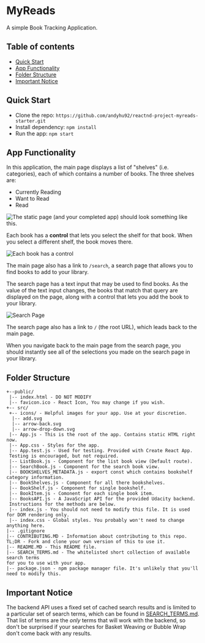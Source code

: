 # MyReads
A simple Book Tracking Application. 

## Table of contents

- [Quick Start](#quick-start)
- [App Functionality](#app-functionality)
- [Folder Structure](#folder-structure)
- [Important Notice](#important-notice)

## Quick Start

- Clone the repo: `https://github.com/andyhu92/reactnd-project-myreads-starter.git`
- Install dependency: `npm install`
- Run the app: `npm start`

## App Functionality
In this application, the main page displays a list of "shelves" (i.e. categories), each of which contains a number of books. The three shelves are:

* Currently Reading
* Want to Read
* Read

![The static page (and your completed app) should look something like this.](https://d17h27t6h515a5.cloudfront.net/topher/2017/May/590c0f12_react-project1-a/react-project1-a.png)

Each book has a **control** that lets you select the shelf for that book. When you select a different shelf, the book moves there. 

![Each book has a control](https://d17h27t6h515a5.cloudfront.net/topher/2017/May/590c0f26_react-project1-b/react-project1-b.png)

The main page also has a link to `/search`, a search page that allows you to find books to add to your library.

The search page has a text input that may be used to find books. As the value of the text input changes, the books that match that query are displayed on the page, along with a control that lets you add the book to your library. 

![Search Page](https://d17h27t6h515a5.cloudfront.net/topher/2017/May/590c0f40_react-project1-c/react-project1-c.png)

The search page also has a link to `/` (the root URL), which leads back to the main page.

When you navigate back to the main page from the search page, you should instantly see all of the selections you made on the search page in your library.



## Folder Structure
```
+--public/
 |-- index.html - DO NOT MODIFY
 |-- favicon.ico - React Icon, You may change if you wish.
+-- src/
 +-- icons/ - Helpful images for your app. Use at your discretion.
  |-- add.svg
  |-- arrow-back.svg
  |-- arrow-drop-down.svg
 |-- App.js - This is the root of the app. Contains static HTML right now.
 |-- App.css - Styles for the app.
 |-- App.test.js - Used for testing. Provided with Create React App.
 Testing is encouraged, but not required.
 |-- ListBook.js - Component for the list book view (Default route).
 |-- SearchBook.js - Component for the search book view.
 |-- BOOKSHELVES_METADATA.js - export const which contains bookshelf category information.
 |-- BookShelves.js - Component for all there bookshelves.
 |-- BookShelf.js - Component for single bookshelf.
 |-- BookItem.js - Comonent for each single book item.
 |-- BooksAPI.js - A JavaScript API for the provided Udacity backend.
 Instructions for the methods are below.
 |-- index.js - You should not need to modify this file. It is used for DOM rendering only.
 |-- index.css - Global styles. You probably won't need to change anything here.
|-- .gitignore
|-- CONTRIBUTING.MD - Information about contributing to this repo.
TL;DR - Fork and clone your own version of this to use it.
|-- README.MD - This README file.
|-- SEARCH_TERMS.md - The whitelisted short collection of available search terms
for you to use with your app.
|-- package.json - npm package manager file. It's unlikely that you'll need to modify this.
```

## Important Notice
The backend API uses a fixed set of cached search results and is limited to a particular set of search terms, which can be found in [SEARCH_TERMS.md](SEARCH_TERMS.md). That list of terms are the _only_ terms that will work with the backend, so don't be surprised if your searches for Basket Weaving or Bubble Wrap don't come back with any results.

